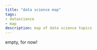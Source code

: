 ```yaml
---
title: "data science map"
tags:
- datascience
- map
description: map of data science topics 
---
```


empty, for now!